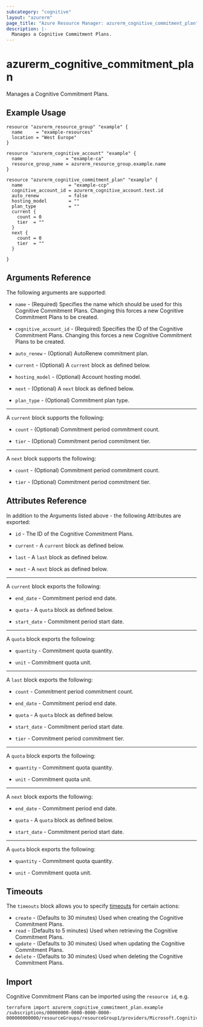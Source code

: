 ```yaml
---
subcategory: "cognitive"
layout: "azurerm"
page_title: "Azure Resource Manager: azurerm_cognitive_commitment_plan"
description: |-
  Manages a Cognitive Commitment Plans.
---
```


# azurerm_cognitive_commitment_plan

Manages a Cognitive Commitment Plans.

## Example Usage

```hcl
resource "azurerm_resource_group" "example" {
  name     = "example-resources"
  location = "West Europe"
}

resource "azurerm_cognitive_account" "example" {
  name                = "example-ca"
  resource_group_name = azurerm_resource_group.example.name
}

resource "azurerm_cognitive_commitment_plan" "example" {
  name                 = "example-ccp"
  cognitive_account_id = azurerm_cognitive_account.test.id
  auto_renew           = false
  hosting_model        = ""
  plan_type            = ""
  current {
    count = 0
    tier  = ""
  }
  next {
    count = 0
    tier  = ""
  }

}
```

## Arguments Reference

The following arguments are supported:

* `name` - (Required) Specifies the name which should be used for this Cognitive Commitment Plans. Changing this forces a new Cognitive Commitment Plans to be created.

* `cognitive_account_id` - (Required) Specifies the ID of the Cognitive Commitment Plans. Changing this forces a new Cognitive Commitment Plans to be created.

* `auto_renew` - (Optional) AutoRenew commitment plan.

* `current` - (Optional) A `current` block as defined below.

* `hosting_model` - (Optional) Account hosting model.

* `next` - (Optional) A `next` block as defined below.

* `plan_type` - (Optional) Commitment plan type.

---

A `current` block supports the following:

* `count` - (Optional) Commitment period commitment count.

* `tier` - (Optional) Commitment period commitment tier.

---

A `next` block supports the following:

* `count` - (Optional) Commitment period commitment count.

* `tier` - (Optional) Commitment period commitment tier.

## Attributes Reference

In addition to the Arguments listed above - the following Attributes are exported:

* `id` - The ID of the Cognitive Commitment Plans.

* `current` - A `current` block as defined below.

* `last` - A `last` block as defined below.

* `next` - A `next` block as defined below.

---

A `current` block exports the following:

* `end_date` - Commitment period end date.

* `quota` - A `quota` block as defined below.

* `start_date` - Commitment period start date.

---

A `quota` block exports the following:

* `quantity` - Commitment quota quantity.

* `unit` - Commitment quota unit.

---

A `last` block exports the following:

* `count` - Commitment period commitment count.

* `end_date` - Commitment period end date.

* `quota` - A `quota` block as defined below.

* `start_date` - Commitment period start date.

* `tier` - Commitment period commitment tier.

---

A `quota` block exports the following:

* `quantity` - Commitment quota quantity.

* `unit` - Commitment quota unit.

---

A `next` block exports the following:

* `end_date` - Commitment period end date.

* `quota` - A `quota` block as defined below.

* `start_date` - Commitment period start date.

---

A `quota` block exports the following:

* `quantity` - Commitment quota quantity.

* `unit` - Commitment quota unit.

## Timeouts

The `timeouts` block allows you to specify [timeouts](https://www.terraform.io/docs/configuration/resources.html#timeouts) for certain actions:

* `create` - (Defaults to 30 minutes) Used when creating the Cognitive Commitment Plans.
* `read` - (Defaults to 5 minutes) Used when retrieving the Cognitive Commitment Plans.
* `update` - (Defaults to 30 minutes) Used when updating the Cognitive Commitment Plans.
* `delete` - (Defaults to 30 minutes) Used when deleting the Cognitive Commitment Plans.

## Import

Cognitive Commitment Plans can be imported using the `resource id`, e.g.

```shell
terraform import azurerm_cognitive_commitment_plan.example /subscriptions/00000000-0000-0000-0000-000000000000/resourceGroups/resourceGroup1/providers/Microsoft.CognitiveServices/accounts/account1/commitmentPlans/commitmentPlan1
```
